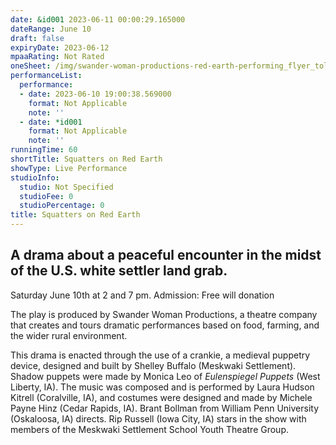 ```yaml
---
date: &id001 2023-06-11 00:00:29.165000
dateRange: June 10
draft: false
expiryDate: 2023-06-12
mpaaRating: Not Rated
oneSheet: /img/swander-woman-productions-red-earth-performing_flyer_toledo.jpeg
performanceList:
  performance:
  - date: 2023-06-10 19:00:38.569000
    format: Not Applicable
    note: ''
  - date: *id001
    format: Not Applicable
    note: ''
runningTime: 60
shortTitle: Squatters on Red Earth
showType: Live Performance
studioInfo:
  studio: Not Specified
  studioFee: 0
  studioPercentage: 0
title: Squatters on Red Earth
---
```


## **A drama about a peaceful encounter in the midst of the U.S. white settler land grab.**

S﻿aturday June 10th at 2 and 7 pm. Admission: Free will donation

The play is produced by Swander Woman Productions, a theatre company that creates and tours dramatic performances based on food, farming, and the wider rural environment.

This drama is enacted through the use of a crankie, a medieval puppetry device, designed and built by Shelley Buffalo (Meskwaki Settlement). Shadow puppets were made by Monica Leo of *Eulenspiegel Puppets* (West Liberty, IA). The music was composed and is performed by Laura Hudson Kitrell (Coralville, IA), and costumes were designed and made by Michele Payne Hinz (Cedar Rapids, IA). Brant Bollman from William Penn University (Oskaloosa, IA) directs. Rip Russell (Iowa City, IA) stars in the show with members of the Meskwaki Settlement School Youth Theatre Group.
